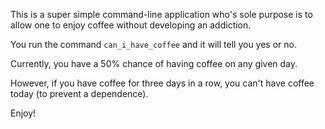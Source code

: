 This is a super simple command-line application who's sole purpose is
to allow one to enjoy coffee without developing an addiction.

You run the command `can_i_have_coffee` and it will tell you yes or no.

Currently, you have a 50% chance of having coffee on any given day.

However, if you have coffee for three days in a row, you can't have
coffee today (to prevent a dependence).

Enjoy!
